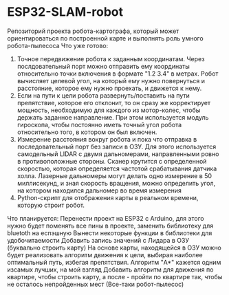 # ESP32-SLAM-robot
Репозиторий проекта робота-картографа, который может ориентироваться по построенной карте и выполнять роль умного робота-пылесоса
Что уже готово:
1. Точное передвижение робота к заданным координатам. Через послдовательный порт можно отправить ему координаты относительно точки включения в формате "1.2 3.4" в метрах.
   Робот вычисляет целевой угол, на который ему нужно повернуться и расстояние, которое ему нужно проехать, и движется к нему.
2. Если на пути к цели робота развернуть/поставить на пути препятствие, которое его отклонит, то он сразу же корректирует мощность, необходимую для каждого из мотор-колес, чтобы держать заданное направление.
   При этом используется модуль гироскопа, чтобы постоянно иметь точный угол робота относительно того, в котором он был включен.   
3. Измерение расстояния вокруг робота и пока что отправка в последовательный порт без записи в ОЗУ. Для этого используется самодельный LIDAR с двумя дальномерами, направленными ровно в противоположные стороны.
   Сканер крутится с определенной скоростью, которая определяется частотой срабатывания датчика холла. Лазерные дальномеры могут делать одно измерение в 50 миллисекунд,
   и зная скорость вращения, можно определить угол, на котором находился дальномер во время измерения
4. Python-скрипт для отображения карты в реальном времени, которую строит робот. 

Что планируется:
  Перенести проект на ESP32 с Arduino, для этого нужно будет поменять все пины в проекте, заменить библиотеку для bluetoth на еспэшную
  Вынести некоторые функции в библиотеки для удобочитаемости
  Добавить запись значений с Лидара в ОЗУ (буквально строить карту)
  На основе карты, находящейся в ОЗУ можно будет реализовать алгоритм движения к цели, выбирая наиболее оптимальный путь, избегая препятствия. 
Алгоритм "A*" кажется одним изсамых лучших, на мой взгляд
  Добавить алгоритм для движения по квартире, чтобы строить карту, а после - пройти по квартире так, чтобы не осталось непройденных мест (Все-таки робот-пылесос)
